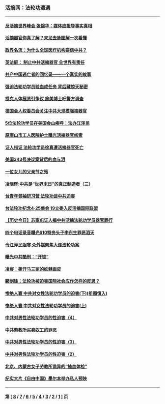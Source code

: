 ### 活摘网：法轮功遭遇
---
#### [反活摘世界峰会 张锦华：媒体应报导事实真相](../../pages/nf5881/n13278502.md?11180430) 
#### [活摘器官你真了解？来龙去脉图解一次看懂](../../pages/nf5881/n13013820.md?11180430) 
#### [政界名流：为什么全球医疗机构要信中共？](../../pages/nf5881/n11945479.md?11180430) 
#### [英法庭： 制止中共活摘器官 全世界有责任](../../pages/nf5881/n11330691.md?11180430) 
#### [共产中国逃亡者的回忆录——一个真实的故事](../../pages/nf5881/n10918649.md?11180430) 
#### [强迫法轮功学员验血成任务 背后藏惊天秘密](../../pages/nf5881/n4252384.md?11180430) 
#### [捷克人体展览引争议 旅美博士吁警方调查](../../pages/nf5881/n9429187.md?11180430) 
#### [德国会人权委员会关注中共大规模强摘器官](../../pages/nf5881/n8418950.md?11180430) 
#### [5位法轮功学员在美国会山疾呼：法办江泽民](../../pages/nf5881/n8101519.md?11180430) 
#### [原唐山市工人医院护士曝光活摘器官线索](../../pages/nf5881/n8076384.md?11180430) 
#### [证人指证 法轮功学员徐真遭活摘器官死亡](../../pages/nf5881/n8042467.md?11180430) 
#### [美国343号决议案背后的血与泪](../../pages/nf5881/n8020684.md?11180430) 
#### [一位女儿的父亲节之殇](../../pages/nf5881/n8014122.md?11180430) 
#### [凌晓辉:中共是“世界末日”的真正制造者（三）](../../pages/nf5881/n4210333.md?11180430) 
#### [台青年领袖研习营 法轮功谈中共迫害](../../pages/nf5881/n4141857.md?11180430) 
#### [台法轮功纪念4‧25集会 19立委入反活摘国际联盟](../../pages/nf5881/n4141821.md?11180430) 
#### [【历史今日】苏家屯证人揭中共活摘法轮功学员器官罪行](../../pages/nf5881/n4135912.md?11180430) 
#### [四个电话录音曝光610特务头子李东生罪恶滔天](../../pages/nf5881/n4040060.md?11180430) 
#### [令江泽民胆寒 众外媒聚焦大连法轮功案](../../pages/nf5881/n3932671.md?11180430) 
#### [曝光中共酷刑：“开锁”](../../pages/nf5881/n3889373.md?11180430) 
#### [凌宸：撕开马三家的妖魅画皮](../../pages/nf5881/n3849369.md?11180430) 
#### [郦剑锋：法轮功被迫害国际社会应作怎样的反思？](../../pages/nf5881/n3824560.md?11180430) 
#### [惨绝人寰 中共对女性法轮功学员的迫害(下)(组图慎入)](../../pages/nf5881/n3816285.md?11180430) 
#### [惨绝人寰 中共对女性法轮功学员的迫害(上)](../../pages/nf5881/n3815374.md?11180430) 
#### [中共对男性法轮功学员的性迫害（4）](../../pages/nf5881/n3769144.md?11180430) 
#### [中共劳教所买卖奴工的罪恶](../../pages/nf5881/n3769378.md?11180430) 
#### [中共对男性法轮功学员的性迫害（3）](../../pages/nf5881/n3768231.md?11180430) 
#### [中共对男性法轮功学员的性迫害（2）](../../pages/nf5881/n3767211.md?11180430) 
#### [北京、内蒙古女子劳教所诡异的“抽血体检”](../../pages/nf5881/n3753158.md?11180430) 
#### [纪实大片《自由中国》墨尔本举办私人预映](../../pages/nf5881/n3743337.md?11180430) 

---
#### 第 [ [8](./8.md?11180430) / [7](./7.md?11180430) / [6](./6.md?11180430) / [5](./5.md?11180430) / [4](./4.md?11180430) / [3](./3.md?11180430) / [2](./2.md?11180430) / [1](./1.md?11180430) ] 页

